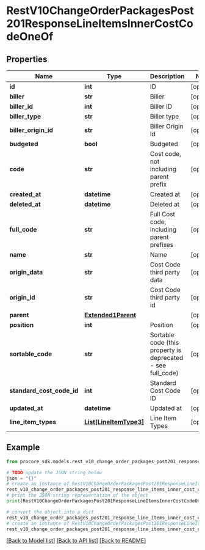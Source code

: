 # RestV10ChangeOrderPackagesPost201ResponseLineItemsInnerCostCodeOneOf


## Properties

Name | Type | Description | Notes
------------ | ------------- | ------------- | -------------
**id** | **int** | ID | [optional] 
**biller** | **str** | Biller | [optional] 
**biller_id** | **int** | Biller ID | [optional] 
**biller_type** | **str** | Biller type | [optional] 
**biller_origin_id** | **str** | Biller Origin Id | [optional] 
**budgeted** | **bool** | Budgeted | [optional] 
**code** | **str** | Cost code, not including parent prefix | [optional] 
**created_at** | **datetime** | Created at | [optional] 
**deleted_at** | **datetime** | Deleted at | [optional] 
**full_code** | **str** | Full Cost code, including parent prefixes | [optional] 
**name** | **str** | Name | [optional] 
**origin_data** | **str** | Cost Code third party data | [optional] 
**origin_id** | **str** | Cost Code third party id | [optional] 
**parent** | [**Extended1Parent**](Extended1Parent.md) |  | [optional] 
**position** | **int** | Position | [optional] 
**sortable_code** | **str** | Sortable code (this property is deprecated - see full_code) | [optional] 
**standard_cost_code_id** | **int** | Standard Cost Code ID | [optional] 
**updated_at** | **datetime** | Updated at | [optional] 
**line_item_types** | [**List[LineItemType3]**](LineItemType3.md) | Line Item Types | [optional] 

## Example

```python
from procore_sdk.models.rest_v10_change_order_packages_post201_response_line_items_inner_cost_code_one_of import RestV10ChangeOrderPackagesPost201ResponseLineItemsInnerCostCodeOneOf

# TODO update the JSON string below
json = "{}"
# create an instance of RestV10ChangeOrderPackagesPost201ResponseLineItemsInnerCostCodeOneOf from a JSON string
rest_v10_change_order_packages_post201_response_line_items_inner_cost_code_one_of_instance = RestV10ChangeOrderPackagesPost201ResponseLineItemsInnerCostCodeOneOf.from_json(json)
# print the JSON string representation of the object
print(RestV10ChangeOrderPackagesPost201ResponseLineItemsInnerCostCodeOneOf.to_json())

# convert the object into a dict
rest_v10_change_order_packages_post201_response_line_items_inner_cost_code_one_of_dict = rest_v10_change_order_packages_post201_response_line_items_inner_cost_code_one_of_instance.to_dict()
# create an instance of RestV10ChangeOrderPackagesPost201ResponseLineItemsInnerCostCodeOneOf from a dict
rest_v10_change_order_packages_post201_response_line_items_inner_cost_code_one_of_from_dict = RestV10ChangeOrderPackagesPost201ResponseLineItemsInnerCostCodeOneOf.from_dict(rest_v10_change_order_packages_post201_response_line_items_inner_cost_code_one_of_dict)
```
[[Back to Model list]](../README.md#documentation-for-models) [[Back to API list]](../README.md#documentation-for-api-endpoints) [[Back to README]](../README.md)


